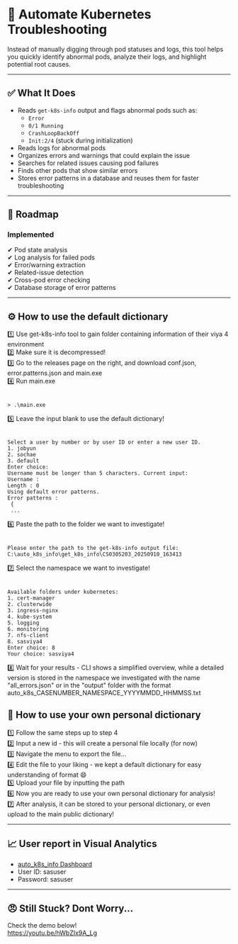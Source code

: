 # 🚀 Automate Kubernetes Troubleshooting

Instead of manually digging through pod statuses and logs, this tool helps you quickly identify abnormal pods, analyze their logs, and highlight potential root causes.

---

## ✅ What It Does
- Reads `get-k8s-info` output and flags abnormal pods such as:
  - `Error`
  - `0/1 Running`
  - `CrashLoopBackOff`
  - `Init:2/4` (stuck during initialization)
- Reads logs for abnormal pods
- Organizes errors and warnings that could explain the issue
- Searches for related issues causing pod failures
- Finds other pods that show similar errors
- Stores error patterns in a database and reuses them for faster troubleshooting

---

## 📝 Roadmap

### Implemented
✔ Pod state analysis  
✔ Log analysis for failed pods  
✔ Error/warning extraction  
✔ Related-issue detection  
✔ Cross-pod error checking  
✔ Database storage of error patterns  

---

## ⚙️ How to use the default dictionary

:one: Use get-k8s-info tool to gain folder containing information of their viya 4 environment  
:two: Make sure it is decompressed!  
:three: Go to the releases page on the right, and download conf.json, error.patterns.json and main.exe  
:four: Run main.exe
######
    > .\main.exe
:five: Leave the input blank to use the default dictionary!
######
    Select a user by number or by user ID or enter a new user ID.
    1. jobyun
    2. sochae
    3. default
    Enter choice:
    Username must be longer than 5 characters. Current input: 
    Username :  
    Length : 0 
    Using default error patterns.
    Error patterns :
     {
     ...
:six: Paste the path to the folder we want to investigate!
######
    Please enter the path to the get-k8s-info output file: C:\auto_k8s_info\get_k8s_info\CS0305203_20250910_163413
:seven: Select the namespace we want to investigate!
######
    Available folders under kubernetes:
    1. cert-manager
    2. clusterwide
    3. ingress-nginx
    4. kube-system
    5. logging
    6. monitoring
    7. nfs-client
    8. sasviya4
    Enter choice: 8
    Your choice: sasviya4
:eight: Wait for your results - CLI shows a simplified overview, while a detailed version is stored in the namespace we investigated with the name "all_errors.json" or in the "output" folder with the format auto_k8s_CASENUMBER_NAMESPACE_YYYYMMDD_HHMMSS.txt

## 👷 How to use your own personal dictionary

:one: Follow the same steps up to step 4  
:two: Input a new id - this will create a personal file locally (for now)  
:three: Navigate the menu to export the file...  
:four: Edit the file to your liking - we kept a default dictionary for easy understanding of format 😄  
:five: Upload your file by inputting the path  
:six: Now you are ready to use your own personal dictionary for analysis!  
:seven: After analysis, it can be stored to your personal dictionary, or even upload to the main public dictionary!  

---

## :chart_with_upwards_trend: User report in Visual Analytics
- [auto_k8s_info Dashboard](https://trck1076843.trc.sas.com/SASVisualAnalytics/?reportUri=%2Freports%2Freports%2F6770e85c-7f57-413b-9783-cd43a2ce759c&reportViewOnly=true&reportContextBar=false&pageNavigation=false&sas-welcome=false)
- User ID: sasuser
- Password: sasuser
---

## 😠 Still Stuck? Dont Worry...

Check the demo below!  
https://youtu.be/hWbZIx9A_Lg

